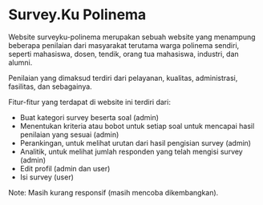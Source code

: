 # Survey.Ku Polinema
Website surveyku-polinema merupakan sebuah website yang menampung beberapa penilaian dari masyarakat terutama warga polinema sendiri, seperti mahasiswa, dosen, tendik, orang tua mahasiswa, industri, dan alumni. 

Penilaian yang dimaksud terdiri dari pelayanan, kualitas, administrasi, fasilitas, dan sebagainya.

Fitur-fitur yang terdapat di website ini terdiri dari: 
- Buat kategori survey beserta soal (admin)
- Menentukan kriteria atau bobot untuk setiap soal untuk mencapai hasil penilaian yang sesuai (admin)
- Perankingan, untuk melihat urutan dari hasil pengisian survey (admin)
- Analitik, untuk melihat jumlah responden yang telah mengisi survey (admin)
- Edit profil (admin dan user)
- Isi survey (user)

Note: Masih kurang responsif (masih mencoba dikembangkan).